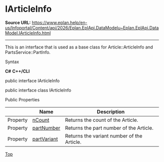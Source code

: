 # IArticleInfo

**Source URL:** https://www.eplan.help/en-us/Infoportal/Content/api/2026/Eplan.EplApi.DataModelu~Eplan.EplApi.DataModel.IArticleInfo.html

---

This is an interface that is used as a base class for Article::ArticleInfo and PartsService::PartInfo.

Syntax

**C#**
**C++/CLI**


public interface IArticleInfo

public interface class IArticleInfo

Public Properties

|  | Name | Description |
| --- | --- | --- |
| Property | [nCount](Eplan.EplApi.DataModelu~Eplan.EplApi.DataModel.IArticleInfo~nCount.html) | Returns the count of the Article. |
| Property | [partNumber](Eplan.EplApi.DataModelu~Eplan.EplApi.DataModel.IArticleInfo~partNumber.html) | Returns the part number of the Article. |
| Property | [partVariant](Eplan.EplApi.DataModelu~Eplan.EplApi.DataModel.IArticleInfo~partVariant.html) | Returns the variant number of the Article. |

[Top](#top)
